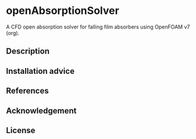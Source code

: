 # openAbsorptionSolver

A CFD open absorption solver for falling film absorbers using OpenFOAM v7 (org).

## Description

## Installation advice

## References

## Acknowledgement

## License

